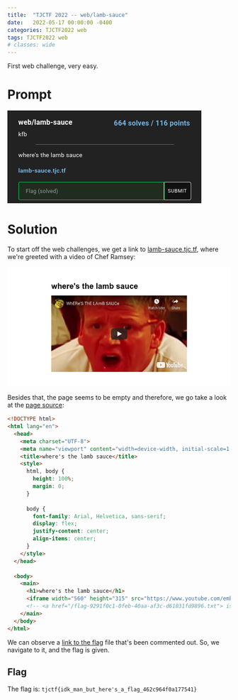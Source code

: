 ```yaml
---
title:  "TJCTF 2022 -- web/lamb-sauce"
date:   2022-05-17 00:00:00 -0400
categories: TJCTF2022 web
tags: TJCTF2022 web
# classes: wide
---
```

First web challenge, very easy.

# Prompt
![Challenge Prompt][img-prompt]

# Solution
To start off the web challenges, we get a link to [lamb-sauce.tjc.tf][challenge-link], where we're greeted with a video of Chef Ramsey:

![Chef Ramsey wants to know where the lamb sauce is][img-page]

Besides that, the page seems to be empty and therefore, we go take a look at the [page source][page-source]:

```html
<!DOCTYPE html>
<html lang="en">
  <head>
    <meta charset="UTF-8">
    <meta name="viewport" content="width=device-width, initial-scale=1.0">
    <title>where's the lamb sauce</title>
    <style>
      html, body {
        height: 100%;
        margin: 0;
      }

      body {
        font-family: Arial, Helvetica, sans-serif;
        display: flex;
        justify-content: center;
        align-items: center;
      }
    </style>
  </head>

  <body>
    <main>
      <h1>where's the lamb sauce</h1>
      <iframe width="560" height="315" src="https://www.youtube.com/embed/-wlDVf-qwyU?controls=0" title="YouTube video player" frameborder="0" allow="accelerometer; autoplay; clipboard-write; encrypted-media; gyroscope; picture-in-picture" allowfullscreen></iframe>
      <!-- <a href="/flag-9291f0c1-0feb-40aa-af3c-d61031fd9896.txt"> is it here? </a> -->
    </main>
  </body>
</html>
```

We can observe a [link to the flag][link-flag] file that's been commented out. So, we navigate to it, and the flag is given.

## Flag
The flag is: `tjctf{idk_man_but_here's_a_flag_462c964f0a177541}`

[img-prompt]: /assets/img/tjctf2022/lamb-sauce/0-prompt.png
[challenge-link]: https://lamb-sauce.tjc.tf
[img-page]: /assets/img/tjctf2022/lamb-sauce/0-page.png
[page-source]: view-source:https://lamb-sauce.tjc.tf
[link-flag]: https://lamb-sauce.tjc.tf/flag-9291f0c1-0feb-40aa-af3c-d61031fd9896.txt
